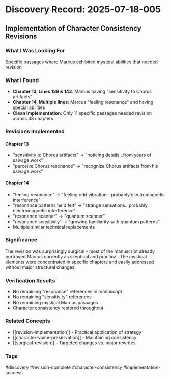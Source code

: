 # Discovery Record: 2025-07-18-005

## Implementation of Character Consistency Revisions

### What I Was Looking For
Specific passages where Marcus exhibited mystical abilities that needed revision

### What I Found
- **Chapter 13, Lines 139 & 143**: Marcus having "sensitivity to Chorus artifacts"
- **Chapter 14, Multiple lines**: Marcus "feeling resonance" and having special abilities
- **Clean Implementation**: Only 11 specific passages needed revision across 38 chapters

### Revisions Implemented

#### Chapter 13
- "sensitivity to Chorus artifacts" → "noticing details...from years of salvage work"
- "perceive Chorus resonance" → "recognize Chorus artifacts from his salvage work"

#### Chapter 14
- "feeling resonance" → "feeling odd vibration—probably electromagnetic interference"
- "resonance patterns he'd felt" → "strange sensations...probably electromagnetic interference"
- "resonance scanner" → "quantum scanner"
- "resonance sensitivity" → "growing familiarity with quantum patterns"
- Multiple similar technical replacements

### Significance
The revision was surprisingly surgical - most of the manuscript already portrayed Marcus correctly as skeptical and practical. The mystical elements were concentrated in specific chapters and easily addressed without major structural changes.

### Verification Results
- No remaining "resonance" references in manuscript
- No remaining "sensitivity" references
- No remaining mystical Marcus passages
- Character consistency restored throughout

### Related Concepts
- [[revision-implementation]] - Practical application of strategy
- [[character-voice-preservation]] - Maintaining consistency
- [[surgical-revision]] - Targeted changes vs. major rewrites

### Tags
#discovery #revision-complete #character-consistency #implementation-success